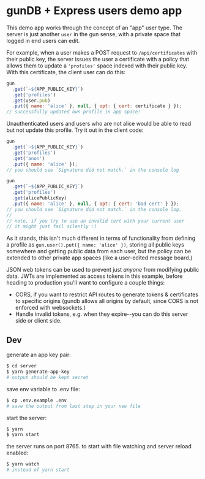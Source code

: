 # gunDB + Express users demo app

This demo app works through the concept of an "app" user type. The server is just another `user` in the gun sense, with a private space that logged in end users can edit.

For example, when a user makes a POST request to `/api/certificates` with their public key, the server issues the user a certificate with a policy that allows them to update a `'profiles'` space indexed with their public key. With this certificate, the client user can do this:

```js
gun
  .get(`~${APP_PUBLIC_KEY}`)
  .get('profiles')
  .get(user.pub)
  .put({ name: 'alice' }, null, { opt: { cert: certificate } });
// successfully updated own profile in app space!
```

Unauthenticated users and users who are not alice would be able to read but not update this profile. Try it out in the client code:

```js
gun
  .get(`~${APP_PUBLIC_KEY}`)
  .get('profiles')
  .get('anon')
  .put({ name: 'alice' });
// you should see `Signature did not match.` in the console log

gun
  .get(`~${APP_PUBLIC_KEY}`)
  .get('profiles')
  .get(alicePublicKey)
  .put({ name: 'alice' }, null, { opt: { cert: 'bad cert' } });
// you should see `Signature did not match.` in the console log.
//
// note, if you try to use an invalid cert with your current user
// it might just fail silently :)
```

As it stands, this isn't much different in terms of functionality from defining a profile as `gun.user().put({ name: 'alice' })`, storing all public keys somewhere and getting public data from each user, but the policy can be extended to other private app spaces (like a user-edited message board.)

JSON web tokens can be used to prevent just _anyone_ from modifying public data. JWTs are implemented as access tokens in this example, before heading to production you'll want to configure a couple things:

- CORS, if you want to restrict API routes to generate tokens & certificates to specific origins (gundb allows all origins by default, since CORS is not enforced with websockets.)
- Handle invalid tokens, e.g. when they expire--you can do this server side or client side.

## Dev

generate an app key pair:

```bash
$ cd server
$ yarn generate-app-key
# output should be kept secret
```

save env variable to .env file:

```bash
$ cp .env.example .env
# save the output from last step in your new file
```

start the server:

```bash
$ yarn
$ yarn start
```

the server runs on port 8765. to start with file watching and server reload enabled:

```bash
$ yarn watch
# instead of yarn start
```
